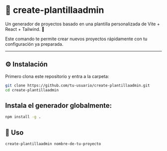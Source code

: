 # 🧪 create-plantillaadmin

Un generador de proyectos basado en una plantilla personalizada de Vite + React + Tailwind. 🚀

Este comando te permite crear nuevos proyectos rápidamente con tu configuración ya preparada.

---

## ⚙️ Instalación

Primero clona este repositorio y entra a la carpeta:

```bash
git clone https://github.com/tu-usuario/create-plantillaadmin.git
cd create-plantillaadmin
```

## Instala el generador globalmente:

```bash
npm install -g .
```

## 🚀 Uso

```bash
create-plantillaadmin nombre-de-tu-proyecto
```
